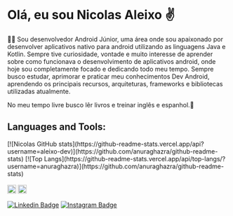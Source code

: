 # Olá, eu sou Nicolas Aleixo ✌️

👨‍💻 Sou desenvolvedor Android Júnior, uma área onde sou apaixonado por desenvolver aplicativos nativo para android utilizando as linguagens Java e Kotlin. Sempre tive curiosidade, vontade e muito interesse de aprender sobre como funcionava o desenvolvimento de aplicativos android, onde hoje sou completamente focado e dedicando todo meu tempo. Sempre busco estudar, aprimorar e praticar meu conhecimentos Dev Android, aprendendo os principais recursos, arquiteturas, frameworks e bibliotecas utilizadas atualmente.

No meu tempo livre busco lêr livros e treinar inglês e espanhol.🚀

## Languages and Tools:
<div>
[![Nicolas GitHub stats](https://github-readme-stats.vercel.app/api?username=aleixo-dev)](https://github.com/anuraghazra/github-readme-stats)
[![Top Langs](https://github-readme-stats.vercel.app/api/top-langs/?username=anuraghazra)](https://github.com/anuraghazra/github-readme-stats)
</div>


<div style="display: inline-block"><br>
<code><img height="20" src="https://img.shields.io/badge/Kotlin-0095D5?&style=for-the-badge&logo=kotlin&logoColor=white"></code>
<code><img height="20" src="https://img.shields.io/badge/Java-ED8B00?style=for-the-badge&logo=java&logoColor=white"></code>

[![Linkedin Badge](https://img.shields.io/badge/-LinkedIn-blue?style=flat-square&logo=Linkedin&logoColor=white&link=https://www.linkedin.com/in/nicolas-aleixo-067865200/)](https://www.linkedin.com/in/nicolas-aleixo-067865200/)
[![Instagram Badge](https://img.shields.io/badge/-Instagram-red?style=flat-square&logo=Instagram&logoColor=white&link=https://www.instagram.com/nicolas09aa/?hl=pt-br)](https://www.instagram.com/nicolas09aa/?hl=pt-br)
 </div>


